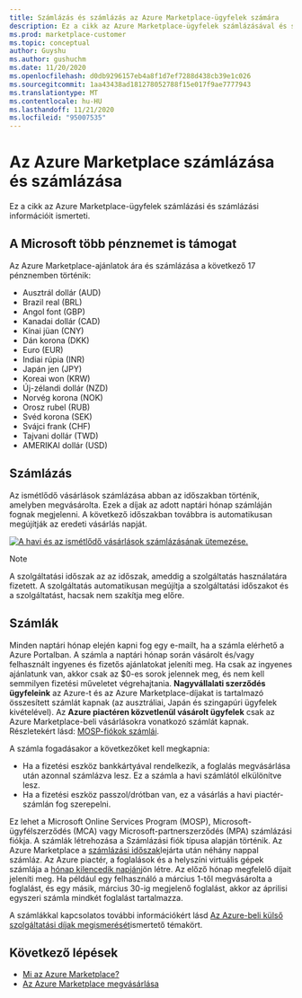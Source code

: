 ```yaml
---
title: Számlázás és számlázás az Azure Marketplace-ügyfelek számára
description: Ez a cikk az Azure Marketplace-ügyfelek számlázásával és számlázásával kapcsolatos gyakori kérdéseket ismerteti.
ms.prod: marketplace-customer
ms.topic: conceptual
author: Guyshu
ms.author: gushuchm
ms.date: 11/20/2020
ms.openlocfilehash: d0db9296157eb4a8f1d7ef7288d438cb39e1c026
ms.sourcegitcommit: 1aa43438ad181278052788f15e017f9ae7777943
ms.translationtype: MT
ms.contentlocale: hu-HU
ms.lasthandoff: 11/21/2020
ms.locfileid: "95007535"
---
```

# <a name="azure-marketplace-billing-and-invoicing"></a>Az Azure Marketplace számlázása és számlázása

Ez a cikk az Azure Marketplace-ügyfelek számlázási és számlázási információit ismerteti.

## <a name="microsoft-supports-multiple-currencies"></a>A Microsoft több pénznemet is támogat

Az Azure Marketplace-ajánlatok ára és számlázása a következő 17 pénznemben történik:

- Ausztrál dollár (AUD)
- Brazil real (BRL)
- Angol font (GBP)
- Kanadai dollár (CAD)
- Kínai jüan (CNY)
- Dán korona (DKK)
- Euro (EUR)
- Indiai rúpia (INR)
- Japán jen (JPY)
- Koreai won (KRW)
- Új-zélandi dollár (NZD)
- Norvég korona (NOK)
- Orosz rubel (RUB)
- Svéd korona (SEK)
- Svájci frank (CHF)
- Tajvani dollár (TWD)
- AMERIKAI dollár (USD)

## <a name="billing"></a>Számlázás

Az ismétlődő vásárlások számlázása abban az időszakban történik, amelyben megvásárolta. Ezek a díjak az adott naptári hónap számláján fognak megjelenni. A következő időszakban továbbra is automatikusan megújítják az eredeti vásárlás napját.

[![A havi és az ismétlődő vásárlások számlázásának ütemezése.](media/billing/billing-charges-recurring.png)](media/billing/billing-charges-recurring.png#lightbox)

>[!NOTE]
> A szolgáltatási időszak az az időszak, ameddig a szolgáltatás használatára fizetett. A szolgáltatás automatikusan megújítja a szolgáltatási időszakot és a szolgáltatást, hacsak nem szakítja meg előre.

## <a name="invoices"></a>Számlák

Minden naptári hónap elején kapni fog egy e-mailt, ha a számla elérhető a Azure Portalban. A számla a naptári hónap során vásárolt és/vagy felhasznált ingyenes és fizetős ajánlatokat jeleníti meg. Ha csak az ingyenes ajánlatunk van, akkor csak az $0-es sorok jelennek meg, és nem kell semmilyen fizetési műveletet végrehajtania. **Nagyvállalati szerződés ügyfeleink** az Azure-t és az Azure Marketplace-díjakat is tartalmazó összesített számlát kapnak (az ausztráliai, Japán és szingapúri ügyfelek kivételével). Az **Azure piactéren közvetlenül vásárolt ügyfelek** csak az Azure Marketplace-beli vásárlásokra vonatkozó számlát kapnak. Részletekért lásd: [MOSP-fiókok számlái](/azure/cost-management-billing/understand/download-azure-invoice#invoices-for-mosp-billing-accounts).

A számla fogadásakor a következőket kell megkapnia:

- Ha a fizetési eszköz bankkártyával rendelkezik, a foglalás megvásárlása után azonnal számlázva lesz. Ez a számla a havi számlától elkülönítve lesz.
- Ha a fizetési eszköz passzol/drótban van, ez a vásárlás a havi piactér-számlán fog szerepelni.

Ez lehet a Microsoft Online Services Program (MOSP), Microsoft-ügyfélszerződés (MCA) vagy Microsoft-partnerszerződés (MPA) számlázási fiókja. A számlák létrehozása a Számlázási fiók típusa alapján történik. Az Azure Marketplace a [számlázási időszak](/azure/cost-management-billing/understand/download-azure-invoice#why-you-might-not-see-an-invoice)lejárta után néhány nappal számláz. Az Azure piactér, a foglalások és a helyszíni virtuális gépek számlája a [hónap kilencedik napján](/azure/cost-management-billing/understand/download-azure-invoice#invoices-for-mosp-billing-accounts)jön létre. Az előző hónap megfelelő díjait jeleníti meg. Ha például egy felhasználó a március 1-től megvásárolta a foglalást, és egy másik, március 30-ig megjelenő foglalást, akkor az áprilisi egyszeri számla mindkét foglalást tartalmazza.

A számlákkal kapcsolatos további információkért lásd [Az Azure-beli külső szolgáltatási díjak megismerését](/azure/cost-management-billing/understand/understand-azure-marketplace-charges)ismertető témakört.

## <a name="next-steps"></a>Következő lépések

- [Mi az Azure Marketplace?](azure-marketplace-overview.md)
- [Az Azure Marketplace megvásárlása](azure-purchasing-invoicing.md)
